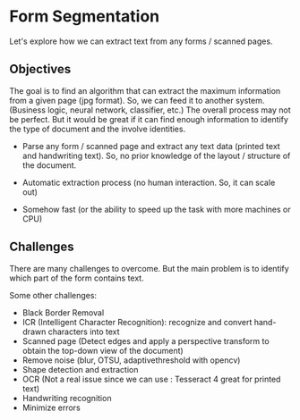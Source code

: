 # Form Segmentation

Let's explore how we can extract text from any forms / scanned pages.

## Objectives

The goal is to find an algorithm that can extract the maximum information from a given page (jpg format).
So, we can feed it to another system. (Business logic, neural network, classifier, etc.)
The overall process may not be perfect.
But it would be great if it can find enough information to identify the type of document and the involve identities.

- Parse any form / scanned page and extract any text data (printed text and handwriting text).
So, no prior knowledge of the layout / structure of the document.

- Automatic extraction process (no human interaction. So, it can scale out)

- Somehow fast (or the ability to speed up the task with more machines or CPU)

## Challenges

There are many challenges to overcome.
But the main problem is to identify which part of the form contains text.

Some other challenges:

- Black Border Removal
- ICR (Intelligent Character Recognition): recognize and convert hand-drawn characters into text
- Scanned page (Detect edges and apply a perspective transform to obtain the top-down view of the document)
- Remove noise (blur, OTSU, adaptivethreshold with opencv)
- Shape detection and extraction
- OCR (Not a real issue since we can use : Tesseract 4 great for printed text)
- Handwriting recognition
- Minimize errors
